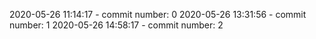 2020-05-26 11:14:17 - commit number: 0
2020-05-26 13:31:56 - commit number: 1
2020-05-26 14:58:17 - commit number: 2
